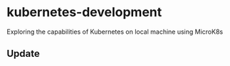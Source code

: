 # kubernetes-development
Exploring the capabilities of Kubernetes on local machine using MicroK8s
## Update